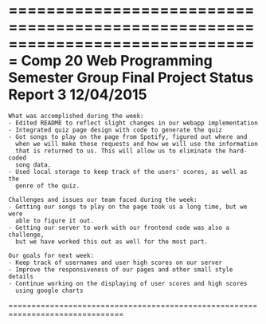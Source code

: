 ===============================================================================
							Comp 20 Web Programming 
						  Semester Group Final Project
								Status Report 3
								  12/04/2015
===============================================================================

	What was accomplished during the week:
	- Edited README to reflect slight changes in our webapp implementation
	- Integrated quiz page design with code to generate the quiz
	- Got songs to play on the page from Spotify, figured out where and
	  when we will make these requests and how we will use the information
	  that is returned to us. This will allow us to eliminate the hard-coded
	  song data.
	- Used local storage to keep track of the users' scores, as well as the
	  genre of the quiz.

	Challenges and issues our team faced during the week:
	- Getting our songs to play on the page took us a long time, but we were
	  able to figure it out.
	- Getting our server to work with our frontend code was also a challenge,
	  but we have worked this out as well for the most part.

	Our goals for next week:
	- Keep track of usernames and user high scores on our server
	- Improve the responsiveness of our pages and other small style details
	- Continue working on the displaying of user scores and high scores
	  using google charts

===============================================================================
